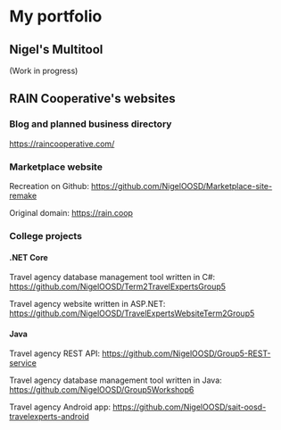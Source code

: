 # My portfolio

## Nigel's Multitool

(Work in progress)

## RAIN Cooperative's websites

### Blog and planned business directory
https://raincooperative.com/

### Marketplace website
Recreation on Github: https://github.com/NigelOOSD/Marketplace-site-remake  

Original domain: https://rain.coop  


### College projects

#### .NET Core
Travel agency database management tool written in C#: https://github.com/NigelOOSD/Term2TravelExpertsGroup5  

Travel agency website written in ASP.NET: https://github.com/NigelOOSD/TravelExpertsWebsiteTerm2Group5  


#### Java
Travel agency REST API: https://github.com/NigelOOSD/Group5-REST-service  

Travel agency database management tool written in Java: https://github.com/NigelOOSD/Group5Workshop6  

Travel agency Android app: https://github.com/NigelOOSD/sait-oosd-travelexperts-android  

